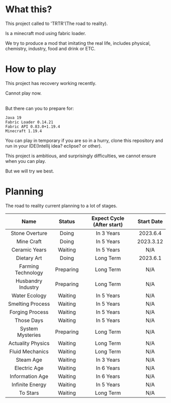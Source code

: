 # What this?

This project called to 'TRTR'(The road to reality).

Is a minecraft mod using fabric loader.

We try to produce a mod that imitating the real life, includes physical, chemistry, industry, food and drink or ETC.

# How to play

This project has recovery working recently.

Cannot play now.

\
But there can you to prepare for:

```
Java 19
Fabric Loader 0.14.21
Fabric API 0.83.0+1.19.4
Minecraft 1.19.4
```

You can play in temporary if you are so in a hurry, clone this repository and run in your IDE(Intellij idea? eclipse? or
other).

This project is ambitious, and surprisingly difficulties, we cannot ensure when you can play.

But we will try we best.

# Planning

The road to reality current planning to a lot of stages.

|        Name        |  Status   | Expect Cycle (After start) | Start Date |
|:------------------:|:---------:|:--------------------------:|:----------:|
|   Stone Overture   |   Doing   |         In 3 Years         |  2023.6.4  |
|     Mine Craft     |   Doing   |         In 5 Years         | 2023.3.12  |
|   Ceramic Years    |  Waiting  |         In 5 Years         |    N/A     |
|    Dietary Art     |   Doing   |         Long Term          |  2023.6.1  |
| Farming Technology | Preparing |         Long Term          |    N/A     |
| Husbandry Industry | Preparing |         Long Term          |    N/A     |
|   Water Ecology    |  Waiting  |         In 5 Years         |    N/A     |
|  Smelting Process  |  Waiting  |         In 5 Years         |    N/A     |
|  Forging Process   |  Waiting  |         In 5 Years         |    N/A     |
|     Those Days     |  Waiting  |         In 5 Years         |    N/A     |
|  System Mysteries  | Preparing |         Long Term          |    N/A     |
| Actuality Physics  |  Waiting  |         Long Term          |    N/A     |
|  Fluid Mechanics   |  Waiting  |         Long Term          |    N/A     |
|     Steam Age      |  Waiting  |         In 3 Years         |    N/A     |
|    Electric Age    |  Waiting  |         In 6 Years         |    N/A     |
|  Information Age   |  Waiting  |         In 6 Years         |    N/A     |
|  Infinite Energy   |  Waiting  |         In 5 Years         |    N/A     |
|      To Stars      |  Waiting  |         Long Term          |    N/A     |
